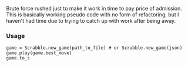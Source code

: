 Brute force rushed just to make it work in time to pay price of admission.
This is basically working pseudo code with no form of refactoring, but I
haven't had time due to trying to catch up with work after being away.

### Usage

```
game = Scrabble.new_game(path_to_file) # or Scrabble.new_game(json)
game.play(game.best_move)
game.to_s
```


